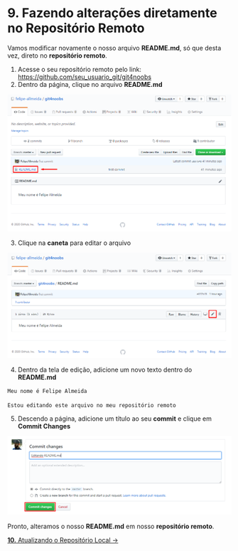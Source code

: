 # **9.** Fazendo alterações diretamente no Repositório Remoto

Vamos modificar novamente o nosso arquivo **README.md**, só que desta vez, direto no **repositório remoto**.

1. Acesse o seu repositório remoto pelo link: https://github.com/seu_usuario_git/git4noobs
2. Dentro da página, clique no arquivo **README.md**

<img src="/Images/Tutorial/click_readme.png" width="800px" /> 

3. Clique na **caneta** para editar o arquivo

<img src="/Images/Tutorial/click_pen.png" width="800px" />

4. Dentro da tela de edição, adicione um novo texto dentro do **README.md**
```
Meu nome é Felipe Almeida

Estou editando este arquivo no meu repositório remoto
```

5. Descendo a página, adicione um título ao seu **commit** e clique em **Commit Changes**

<img src="/Images/Tutorial/click_commit_changes.png" width="800px" />

<br>

Pronto, alteramos o nosso **README.md** em nosso **repositório remoto**.

[**10.** Atualizando o Repositório Local &rarr;](https://github.com/Pampa-Devs/git-tutorial/blob/master/Tutorial/10-pulling-modifications-remote.md)
